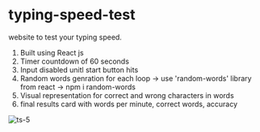 # typing-speed-test
website to test your typing speed.

1. Built using React js
2. Timer countdown of 60 seconds
3. Input disabled unitl start button hits
4. Random words genration for each loop 
      -> use 'random-words' library from react
      -> npm i random-words
5. Visual representation for correct and wrong characters in words
6. final results card with words per minute, correct words, accuracy

![ts-5](https://user-images.githubusercontent.com/82172257/225530171-45586d1a-8501-4a5c-90ea-8c32930908a6.PNG)



